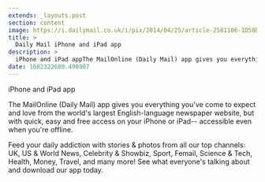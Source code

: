 ```yaml
--- 
extends: _layouts.post 
section: content 
image: https://i.dailymail.co.uk/i/pix/2014/04/25/article-2581106-1D58DBD100000578-933_636x382.jpg 
title: > 
  Daily Mail iPhone and iPad app 
description: > 
  iPhone and iPad appThe MailOnline (Daily Mail) app gives you everything you've come to expect and love from the world's largest English-language newspaper website, but with quick, easy and free access on your iPhone or iPad-- accessible even when you're offline.Feed your daily addiction with stories & photos from all our top channels: UK, US & World News, Celebrity & Showbiz, Sport, Femail, Science & Tech, Health, Money, Travel, and many more!See what everyone's talking about and download our app today. 
date: 1602322680.498907 
--- 
```

iPhone and iPad app

The MailOnline (Daily Mail) app gives you everything you've come to expect and love from the world's largest English-language newspaper website, but with quick, easy and free access on your iPhone or iPad-- accessible even when you're offline.

Feed your daily addiction with stories & photos from all our top channels: UK, US & World News, Celebrity & Showbiz, Sport, Femail, Science & Tech, Health, Money, Travel, and many more! See what everyone's talking about and download our app today.
